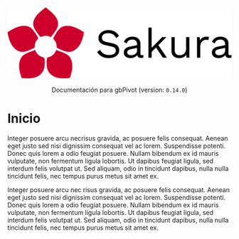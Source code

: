 <div style="text-align: center;">
  <img alt="gbPivot" id="readme-logo" src="images/logotipo.png" width="600" />
<p id="lang-ver">Documentación para gbPivot (version: <code>0.14.0</code>)</p>
</div>

# Inicio

Integer posuere arcu necrisus gravida, ac posuere felis consequat. Aenean eget justo sed nisi dignissim consequat vel ac lorem. Suspendisse potenti. Donec quis lorem a odio feugiat posuere. Nullam bibendum ex id mauris vulputate, non fermentum ligula lobortis. Ut dapibus feugiat ligula, sed interdum felis volutpat ut. Sed aliquam, odio in tincidunt dapibus, nulla nulla tincidunt felis, nec tempus purus metus sit amet ex.

Integer posuere arcu nec risus gravida, ac posuere felis consequat. Aenean eget justo sed nisi dignissim consequat vel ac lorem. Suspendisse potenti. Donec quis
lorem a odio feugiat posuere. Nullam bibendum ex id mauris vulputate, non fermentum ligula lobortis. Ut dapibus feugiat ligula, sed interdum felis volutpat ut. Sed aliquam, odio in tincidunt dapibus, nulla nulla tincidunt felis, nec tempus purus metus sit amet ex.

